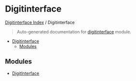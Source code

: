 # Digitinterface

[Digitinterface Index](../README.md#digitinterface-index) /
Digitinterface

> Auto-generated documentation for [digitinterface](https://github.com/adubredu/digitinterface/blob/main/digitinterface/__init__.py) module.

- [Digitinterface](#digitinterface)
  - [Modules](#modules)

## Modules

- [DigitInterface](./digitinterface.md)